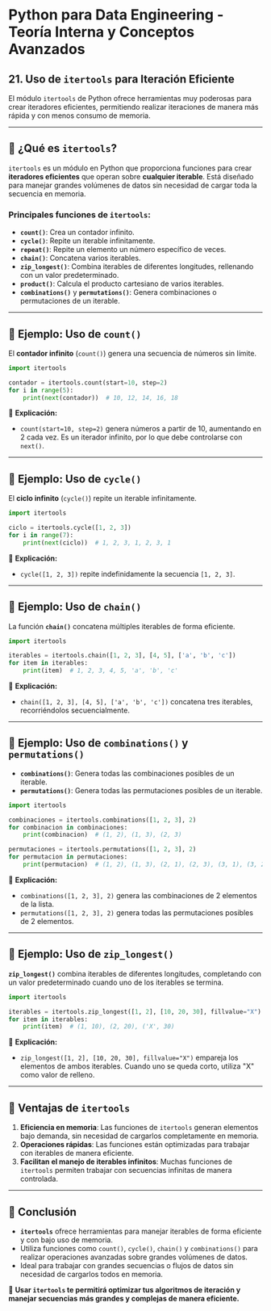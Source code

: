 # Python para Data Engineering - Teoría Interna y Conceptos Avanzados

## 21. Uso de `itertools` para Iteración Eficiente

El módulo `itertools` de Python ofrece herramientas muy poderosas para crear iteradores eficientes, permitiendo realizar iteraciones de manera más rápida y con menos consumo de memoria.

---

## 🔹 ¿Qué es `itertools`?

`itertools` es un módulo en Python que proporciona funciones para crear **iteradores eficientes** que operan sobre **cualquier iterable**. Está diseñado para manejar grandes volúmenes de datos sin necesidad de cargar toda la secuencia en memoria.

### Principales funciones de `itertools`:
- **`count()`**: Crea un contador infinito.
- **`cycle()`**: Repite un iterable infinitamente.
- **`repeat()`**: Repite un elemento un número específico de veces.
- **`chain()`**: Concatena varios iterables.
- **`zip_longest()`**: Combina iterables de diferentes longitudes, rellenando con un valor predeterminado.
- **`product()`**: Calcula el producto cartesiano de varios iterables.
- **`combinations()`** y **`permutations()`**: Genera combinaciones o permutaciones de un iterable.

---

## 🔹 Ejemplo: Uso de `count()`

El **contador infinito** (`count()`) genera una secuencia de números sin límite.

```python
import itertools

contador = itertools.count(start=10, step=2)
for i in range(5):
    print(next(contador))  # 10, 12, 14, 16, 18
```

📌 **Explicación:**  
- `count(start=10, step=2)` genera números a partir de 10, aumentando en 2 cada vez. Es un iterador infinito, por lo que debe controlarse con `next()`.

---

## 🔹 Ejemplo: Uso de `cycle()`

El **ciclo infinito** (`cycle()`) repite un iterable infinitamente.

```python
import itertools

ciclo = itertools.cycle([1, 2, 3])
for i in range(7):
    print(next(ciclo))  # 1, 2, 3, 1, 2, 3, 1
```

📌 **Explicación:**  
- `cycle([1, 2, 3])` repite indefinidamente la secuencia `[1, 2, 3]`.

---

## 🔹 Ejemplo: Uso de `chain()`

La función **`chain()`** concatena múltiples iterables de forma eficiente.

```python
import itertools

iterables = itertools.chain([1, 2, 3], [4, 5], ['a', 'b', 'c'])
for item in iterables:
    print(item)  # 1, 2, 3, 4, 5, 'a', 'b', 'c'
```

📌 **Explicación:**  
- `chain([1, 2, 3], [4, 5], ['a', 'b', 'c'])` concatena tres iterables, recorriéndolos secuencialmente.

---

## 🔹 Ejemplo: Uso de `combinations()` y `permutations()`

- **`combinations()`**: Genera todas las combinaciones posibles de un iterable.
- **`permutations()`**: Genera todas las permutaciones posibles de un iterable.

```python
import itertools

combinaciones = itertools.combinations([1, 2, 3], 2)
for combinacion in combinaciones:
    print(combinacion)  # (1, 2), (1, 3), (2, 3)

permutaciones = itertools.permutations([1, 2, 3], 2)
for permutacion in permutaciones:
    print(permutacion)  # (1, 2), (1, 3), (2, 1), (2, 3), (3, 1), (3, 2)
```

📌 **Explicación:**
- `combinations([1, 2, 3], 2)` genera las combinaciones de 2 elementos de la lista.
- `permutations([1, 2, 3], 2)` genera todas las permutaciones posibles de 2 elementos.

---

## 🔹 Ejemplo: Uso de `zip_longest()`

**`zip_longest()`** combina iterables de diferentes longitudes, completando con un valor predeterminado cuando uno de los iterables se termina.

```python
import itertools

iterables = itertools.zip_longest([1, 2], [10, 20, 30], fillvalue="X")
for item in iterables:
    print(item)  # (1, 10), (2, 20), ('X', 30)
```

📌 **Explicación:**
- `zip_longest([1, 2], [10, 20, 30], fillvalue="X")` empareja los elementos de ambos iterables. Cuando uno se queda corto, utiliza "X" como valor de relleno.

---

## 🔹 Ventajas de `itertools`

1. **Eficiencia en memoria**: Las funciones de `itertools` generan elementos bajo demanda, sin necesidad de cargarlos completamente en memoria.
2. **Operaciones rápidas**: Las funciones están optimizadas para trabajar con iterables de manera eficiente.
3. **Facilitan el manejo de iterables infinitos**: Muchas funciones de `itertools` permiten trabajar con secuencias infinitas de manera controlada.

---

## 🚀 Conclusión

- **`itertools`** ofrece herramientas para manejar iterables de forma eficiente y con bajo uso de memoria.
- Utiliza funciones como `count()`, `cycle()`, `chain()` y `combinations()` para realizar operaciones avanzadas sobre grandes volúmenes de datos.
- Ideal para trabajar con grandes secuencias o flujos de datos sin necesidad de cargarlos todos en memoria.

📌 **Usar `itertools` te permitirá optimizar tus algoritmos de iteración y manejar secuencias más grandes y complejas de manera eficiente.**
